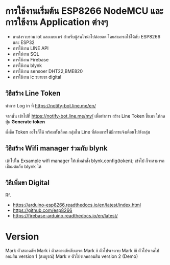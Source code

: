 การใช้งานเริ่มต้น ESP8266 NodeMCU และการใช้งาน Application ต่างๆ
============
  
- แหล่งรวบรวม iot และเผยแพร่ สำหรับผู้สนใจนำไปต่อยอด 
โดยสามารถใช้ได้กับ ESP8266 และ ESP32    
- การใช้งาน LINE API 
- การใช่งาน SQL 
- การใช้งาน Firebase 
- การใช้งาน blynk
- การใช้งาน sensoer DHT22,BME820
- การใช้งาน ic ขยายขา digital

วิธีสร้าง Line Token
---------------------------------------------
ทำการ Log in ที่ https://notify-bot.line.me/en/

จากนั้น เข้าไปที่ https://notify-bot.line.me/my/  เพื่อทำการ สร้าง Line Token ขึ้นมา
ให้กดปุ่ม **Generate token**

ตั้งชื่อ Token อะไรก็ได้
พร้อมทั้งเลือก กลุ่มใน Line ที่ต้องการให้มีการแจ้งเตือนไปยังกลุ่ม

วิธีสร้าง Wifi manager ร่วมกับ blynk
---------------------------------------------
เข้าไปใน Exsample wifi manager 
ให้เพิ่มคำสั่ง blynk.config(token); เข้าไป ก็จะสามารถเชื่อมต่อกับ blynk ได้

วิธีเพิ่มขา Digital
---------------------------------------------

Rf.
- https://arduino-esp8266.readthedocs.io/en/latest/index.html
- https://github.com/esp8266
- https://firebase-arduino.readthedocs.io/en/latest/

Version
=========
Mark  ตัวสตาดอัพ
Mark i ตัวสตาดอัพอับเกรด
Mark ii ตัวโปรเจคจบ
Mark iii ตัวโปรเจคไปออมสิน version 1 (สมบูรณ์)
Mark v ตัวโปรเจคออมสิน version 2 (Demo)


